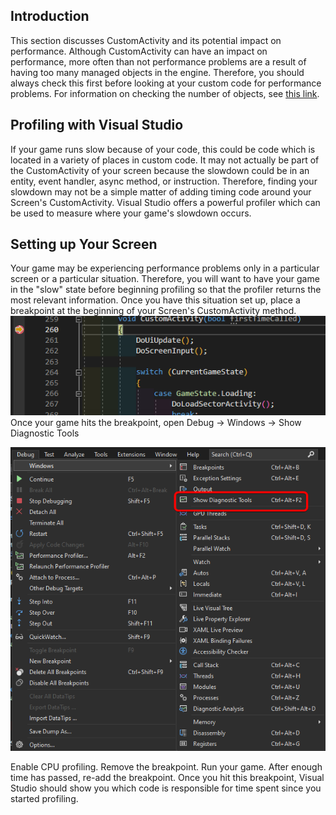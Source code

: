 ## Introduction

This section discusses CustomActivity and its potential impact on performance. Although CustomActivity can have an impact on performance, more often than not performance problems are a result of having too many managed objects in the engine. Therefore, you should always check this first before looking at your custom code for performance problems. For information on checking the number of objects, see [this link](/documentation/tutorials/code-tutorials/tutorials-a-walkthrough-on-improving-performance/flatredballxna-tutorials-manually-updated-objects/.md "FlatRedballXna:Tutorials:Manually Updated Objects").

## Profiling with Visual Studio

If your game runs slow because of your code, this could be code which is located in a variety of places in custom code. It may not actually be part of the CustomActivity of your screen because the slowdown could be in an entity, event handler, async method, or instruction. Therefore, finding your slowdown may not be a simple matter of adding timing code around your Screen's CustomActivity. Visual Studio offers a powerful profiler which can be used to measure where your game's slowdown occurs.

## Setting up Your Screen

Your game may be experiencing performance problems only in a particular screen or a particular situation. Therefore, you will want to have your game in the "slow" state before beginning profiling so that the profiler returns the most relevant information. Once you have this situation set up, place a breakpoint at the beginning of your Screen's CustomActivity method. ![](/media/2023-08-img_64d0f7d03a390.png) Once your game hits the breakpoint, open Debug -\> Windows -\> Show Diagnostic Tools

![](/media/2023-08-img_64d0f8d3cc7e7.png)

Enable CPU profiling. Remove the breakpoint. Run your game. After enough time has passed, re-add the breakpoint. Once you hit this breakpoint, Visual Studio should show you which code is responsible for time spent since you started profiling.
